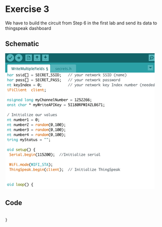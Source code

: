 

# Exercise 3 
We have to build the circuit from Step 6 in the first lab and send its data to thingspeak dashboard

## Schematic 
![Test Image](https://github.com/LamJustine/2020-B-Bad-and-Boudji/blob/main/lab/4/ex3/130591843_703052673970061_6311206009774219149_n.png)

## Code
 ```Arduino
 
}

```
